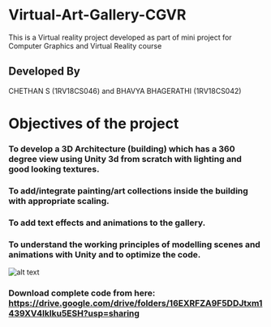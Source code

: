 # Virtual-Art-Gallery-CGVR
This is a Virtual reality project developed as part of mini project for Computer Graphics and Virtual Reality course

## Developed By
CHETHAN S  (1RV18CS046) and 
BHAVYA BHAGERATHI   (1RV18CS042)

# Objectives of the project

### To develop a 3D Architecture (building) which has a 360 degree view using Unity 3d from scratch with lighting and good looking textures.
### To add/integrate painting/art collections inside the building with appropriate scaling.
### To add text effects and animations to the gallery.
### To understand the working principles of modelling scenes and animations with Unity and to optimize the code.

![alt text](https://github.com/CHETHAN-CS/Virtual-Art-Gallery-CGVR/edit/main/image.jpg?raw=true)



### Download complete code from here: https://drive.google.com/drive/folders/16EXRFZA9F5DDJtxm1439XV4Iklku5ESH?usp=sharing 
